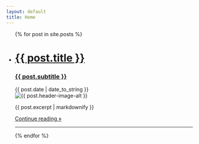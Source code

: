 ```yaml
---
layout: default
title: Home
---
```

<ul class="post-list">
{% for post in site.posts %}
<li class="post">
  <a href="{{ post.url }}#post-title" class="post-header">
    <div>
      <h1> {{ post.title }}</h1>
      <h3> {{ post.subtitle }}</h3>
    </div>
  </a>
  <div class="post-date">
    <i class="fas fa-calendar"></i> <time>{{ post.date | date_to_string }}</time>
  </div>
  <img src="{{ post.header-image }}" alt="{{ post.header-image-alt }}" title="{{ post.header-image-title }}">

  {{ post.excerpt | markdownify }}

  <div class="post-button">
    <a href="{{ post.url }}#continue-reading-point" class="btn">Continue reading »</a>
  </div>
</li>
<hr>
{% endfor %}
</ul>
